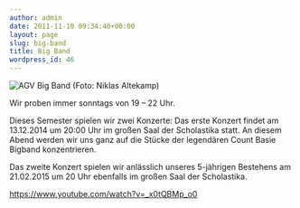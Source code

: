 ```yaml
---
author: admin
date: 2011-11-10 09:34:40+00:00
layout: page
slug: big-band
title: Big Band
wordpress_id: 46
---
```


![AGV Big Band (Foto: Niklas Altekamp)](/wp-content/uploads/2011/11/IMG_7236-e1351008707231.jpg)

Wir proben immer sonntags von 19 – 22 Uhr.

Dieses Semester spielen wir zwei Konzerte:
Das erste Konzert findet am 13.12.2014 um 20:00 Uhr im großen Saal der Scholastika statt. An diesem Abend werden wir uns ganz auf die Stücke der legendären Count Basie Bigband konzentrieren.

Das zweite Konzert spielen wir anlässlich unseres 5-jährigen Bestehens am 21.02.2015 um 20 Uhr ebenfalls im großen Saal der Scholastika.

https://www.youtube.com/watch?v=_x0tQBMp_o0

